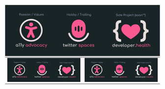<img src="imgs/github-top-image.svg">
<table style="border:0px; margin: 0px;">
<tr>
  <td><a href="https://google.com"><img src="imgs/github-top-image.svg" width="100%"></a></td>
  <td><a href="https://daily.dev.com"><img src="imgs/github-top-image.svg" width="100%"></a></td>
</tr>

<table>
